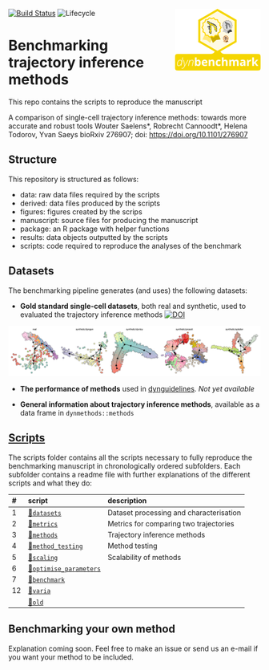 
<!-- README.md is generated from README.Rmd. Please edit that file -->
[![Build Status](https://api.travis-ci.org/dynverse/dynbenchmark.svg)](https://travis-ci.org/dynverse/dynbenchmark) ![Lifecycle](https://img.shields.io/badge/lifecycle-experimental-orange.svg) <img src="package/man/figures/logo.png" align="right" />

Benchmarking trajectory inference methods
=========================================

This repo contains the scripts to reproduce the manuscript

A comparison of single-cell trajectory inference methods: towards more accurate and robust tools
Wouter Saelens\*, Robrecht Cannoodt\*, Helena Todorov, Yvan Saeys
bioRxiv 276907; doi: <https://doi.org/10.1101/276907>

Structure
---------

This repository is structured as follows:

-   data: raw data files required by the scripts
-   derived: data files produced by the scripts
-   figures: figures created by the scrips
-   manuscript: source files for producing the manuscript
-   package: an R package with helper functions
-   results: data objects outputted by the scripts
-   scripts: code required to reproduce the analyses of the benchmark

Datasets
--------

The benchmarking pipeline generates (and uses) the following datasets:

-   **Gold standard single-cell datasets**, both real and synthetic, used to evaluated the trajectory inference methods [![DOI](https://zenodo.org/badge/DOI/10.5281/zenodo.1211533.svg)](https://doi.org/10.5281/zenodo.1211533)

![datasets](package/man/figures/datasets.png)

-   **The performance of methods** used in [dynguidelines](https://www.github.com/dynverse/dynguidelines). *Not yet available*

-   **General information about trajectory inference methods**, available as a data frame in `dynmethods::methods`

[Scripts](scripts)
------------------

The scripts folder contains all the scripts necessary to fully reproduce the benchmarking manuscript in chronologically ordered subfolders. Each subfolder contains a readme file with further explanations of the different scripts and what they do:

| \#  | script                                                   | description                             |
|:----|:---------------------------------------------------------|:----------------------------------------|
| 1   | [📁`datasets`](scripts/01-datasets)                       | Dataset processing and characterisation |
| 2   | [📁`metrics`](scripts/02-metrics)                         | Metrics for comparing two trajectories  |
| 3   | [📁`methods`](scripts/03-methods)                         | Trajectory inference methods            |
| 4   | [📁`method_testing`](scripts/04-method_testing)           | Method testing                          |
| 5   | [📁`scaling`](scripts/05-scaling)                         | Scalability of methods                  |
| 6   | [📁`optimise_parameters`](scripts/06-optimise_parameters) |                                         |
| 7   | [📁`benchmark`](scripts/07-benchmark)                     |                                         |
| 12  | [📁`varia`](scripts/12-varia)                             |                                         |
|     | [📁`old`](scripts/old)                                    |                                         |

Benchmarking your own method
----------------------------

Explanation coming soon. Feel free to make an issue or send us an e-mail if you want your method to be included.
